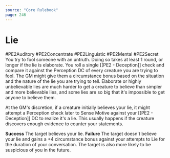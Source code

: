 ```yaml
---
source: "Core Rulebook"
page: 246
---
```

# Lie
#PE2Auditory #PE2Concentrate #PE2Linguistic #PE2Mental #PE2Secret 
You try to fool someone with an untruth. Doing so takes at least 1 round, or longer if the lie is elaborate. You roll a single [[PE2 - Deception]] check and compare it against the Perception DC of every creature you are trying to fool. The GM might give them a circumstance bonus based on the situation and the nature of the lie you are trying to tell. Elaborate or highly unbelievable lies are much harder to get a creature to believe than simpler and more believable lies, and some lies are so big that it's impossible to get anyone to believe them.

At the GM's discretion, if a creature initially believes your lie, it might attempt a Perception check later to Sense Motive against your [[PE2 - Deception]] DC to realize it's a lie. This usually happens if the creature discovers enough evidence to counter your statements.

**Success** The target believes your lie.
**Failure** The target doesn't believe your lie and gains a +4 circumstance bonus against your attempts to Lie for the duration of your conversation. The target is also more likely to be suspicious of you in the future.
